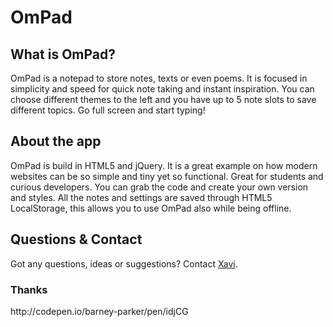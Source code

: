 <h1>OmPad</h1>

<h2>What is OmPad?</h2>

<p>OmPad is a notepad to store notes, texts or even poems. It is focused in simplicity and speed for quick note taking and instant inspiration. You can choose different themes to the left and you have up to 5 note slots to save different topics. Go full screen and start typing!</p>

<h2>About the app</h2>
<p>OmPad is build in HTML5 and jQuery. It is a great example on how modern websites can be so simple and tiny yet so functional. Great for students and curious developers. You can grab the code and create your own version and styles. All the notes and settings are saved through HTML5 LocalStorage, this allows you to use OmPad also while being offline.</p>
<h2>Questions &amp; Contact</h2>
<p>Got any questions, ideas or suggestions? Contact <a href="http://xaviesteve.com/contact/">Xavi</a>.</p>

<h3>Thanks</h3>
<p>http://codepen.io/barney-parker/pen/idjCG</p>